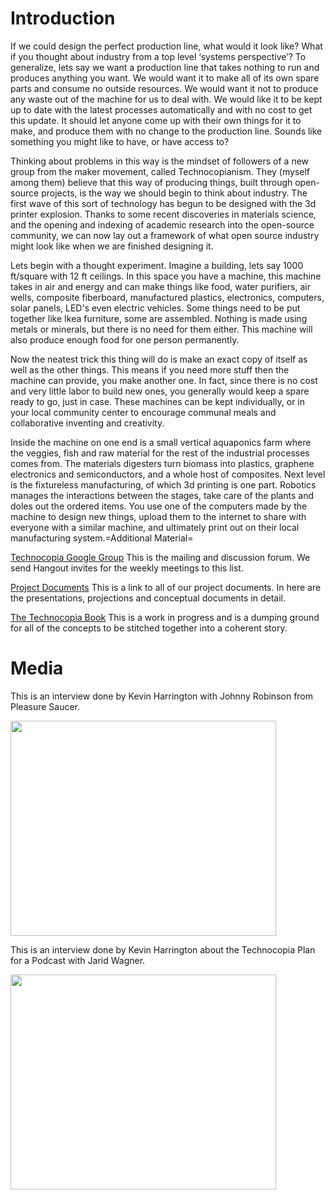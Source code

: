 # Introduction #

If we could design the perfect production line, what would it look like? What if you thought about industry from a top level ‘systems perspective’? To generalize, lets say we want a production line that takes nothing to run and produces anything you want. We would want it to make all of its own spare parts and consume no outside resources. We would want it not to produce any waste out of the machine for us to deal with. We would like it to be kept up to date with the latest processes automatically and with no cost to get this update. It should let anyone come up with their own things for it to make, and produce them with no change to the production line. Sounds like something you might like to have, or have access to?

Thinking about problems in this way is the mindset of followers of a new group from the maker movement, called Technocopianism. They (myself among them) believe that this way of producing things, built through open-source projects, is the way we should begin to think about industry. The first wave of this sort of technology has begun to be designed with the 3d printer explosion. Thanks to some recent discoveries in materials science, and the opening and indexing of academic research into the open-source community, we can now lay out a framework of what open source industry might look like when we are finished designing it.

Lets begin with a thought experiment. Imagine a building, lets say 1000 ft/square with 12 ft ceilings. In this space you have a machine, this machine takes in air and energy and can make things like food, water purifiers, air wells, composite fiberboard, manufactured plastics, electronics, computers, solar panels, LED's even electric vehicles. Some things need to be put together like Ikea furniture, some are assembled. Nothing is made using metals or minerals, but there is no need for them either. This machine will also produce enough food for one person permanently.

Now the neatest trick this thing will do is make an exact copy of itself as well as the other things. This means if you need more stuff then the machine can provide, you make another one. In fact, since there is no cost and very little labor to build new ones, you generally would keep a spare ready to go, just in case. These machines can be kept individually, or in your local community center to encourage communal meals and collaborative inventing and creativity.

Inside the machine on one end is a small vertical aquaponics farm where the veggies, fish and raw material for the rest of the industrial processes comes from. The materials digesters turn biomass into plastics, graphene electronics and semiconductors, and a whole host of composites. Next level is the fixtureless manufacturing, of which 3d printing is one part. Robotics manages the interactions between the stages, take care of the plants and doles out the ordered items. You use one of the computers made by the machine to design new things, upload them to the internet to share with everyone with a similar machine, and ultimately print out on their local manufacturing system.=Additional Material=

[Technocopia Google Group](https://groups.google.com/forum/?fromgroups#!forum/the-technocopia-project) This is the mailing and discussion forum. We send Hangout invites for the weekly meetings to this list.

[Project Documents](https://docs.google.com/folder/d/0BxH2jMR_WJOfNG42eXVLakZYVXc/edit) This is a link to all of our project documents. In here are the presentations, projections and conceptual documents in detail.

[The Technocopia Book](https://docs.google.com/folder/d/0BxH2jMR_WJOfNG42eXVLakZYVXc/edit?docId=12rvGiSLP-hwq1qn0GnhM4W-UJWGx2x5nVbTtEGPLvig) This is a work in progress and is a dumping ground for all of the concepts to be stitched together into a coherent story.

# Media #
This is an interview done by Kevin Harrington with Johnny Robinson from Pleasure Saucer.

<a href='http://www.youtube.com/watch?feature=player_embedded&v=RmZc0emP4dc' target='_blank'><img src='http://img.youtube.com/vi/RmZc0emP4dc/0.jpg' width='425' height=344 /></a>


This is an interview done by Kevin Harrington about the Technocopia Plan for a Podcast with Jarid Wagner.

<a href='http://www.youtube.com/watch?feature=player_embedded&v=v4KFcWJGyE4' target='_blank'><img src='http://img.youtube.com/vi/v4KFcWJGyE4/0.jpg' width='425' height=344 /></a>